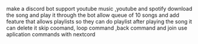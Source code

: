 make a discord bot support youtube music ,youtube and spotify download the song and play it through the bot allow queue of 10 songs and add feature that allows playlists so they can do playlist after playing the song it can delete it 
skip coomand, loop command ,back command and join use aplication commands with nextcord

